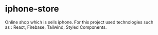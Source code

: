 # iphone-store
Online shop which is sells iphone. For this project used technologies such as : React, Firebase, Tailwind, Styled Components.
